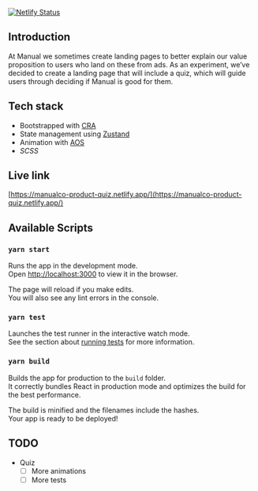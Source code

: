 [![Netlify Status](https://api.netlify.com/api/v1/badges/b5da2671-1105-4e8a-99b5-5bddb105fb07/deploy-status)](https://app.netlify.com/sites/trusting-wozniak-f588a5/deploys)

## Introduction

At Manual we sometimes create landing pages to better explain our value proposition to users
who land on these from ads. As an experiment, we’ve decided to create a landing page that will
include a quiz, which will guide users through deciding if Manual is good for them.

## Tech stack

- Bootstrapped with [CRA](https://github.com/facebook/create-react-app)
- State management using [Zustand](https://github.com/react-spring/zustand)
- Animation with [AOS](https://github.com/michalsnik/aos)
- *SCSS*

## Live link

[https://manualco-product-quiz.netlify.app/](https://manualco-product-quiz.netlify.app/)

## Available Scripts

### `yarn start`

Runs the app in the development mode.<br />
Open [http://localhost:3000](http://localhost:3000) to view it in the browser.

The page will reload if you make edits.<br />
You will also see any lint errors in the console.

### `yarn test`

Launches the test runner in the interactive watch mode.<br />
See the section about [running tests](https://facebook.github.io/create-react-app/docs/running-tests) for more information.

### `yarn build`

Builds the app for production to the `build` folder.<br />
It correctly bundles React in production mode and optimizes the build for the best performance.

The build is minified and the filenames include the hashes.<br />
Your app is ready to be deployed!

## TODO
- Quiz
  - [ ] More animations
  - [ ] More tests
